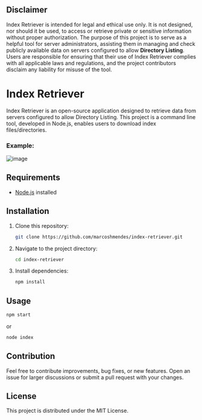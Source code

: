 ## Disclaimer

Index Retriever is intended for legal and ethical use only. It is not designed, nor should it be used, to access or retrieve private or sensitive information without proper authorization. The purpose of this project is to serve as a helpful tool for server administrators, assisting them in managing and check publicly available data on servers configured to allow **Directory Listing**. Users are responsible for ensuring that their use of Index Retriever complies with all applicable laws and regulations, and the project contributors disclaim any liability for misuse of the tool.

# Index Retriever

Index Retriever is an open-source application designed to retrieve data from servers configured to allow Directory Listing. This project is a command line tool, developed in Node.js, enables users to download index files/directories.

### Example:

![image](https://github.com/marcoshmendes/index-retriever/assets/17493368/31401023-1cf0-4a4c-bdb4-bbe7d9908861)





## Requirements

- [Node.js](https://nodejs.org/) installed

## Installation

1. Clone this repository:

   ```bash
   git clone https://github.com/marcoshmendes/index-retriever.git
   
2. Navigate to the project directory:
    
    ```bash
    cd index-retriever
    
3. Install dependencies:

    ```bash
    npm install
    
## Usage

```bash
npm start
```

or

```bash
node index
```

## Contribution

Feel free to contribute improvements, bug fixes, or new features. Open an issue for larger discussions or submit a pull request with your changes.

## License

This project is distributed under the MIT License.
